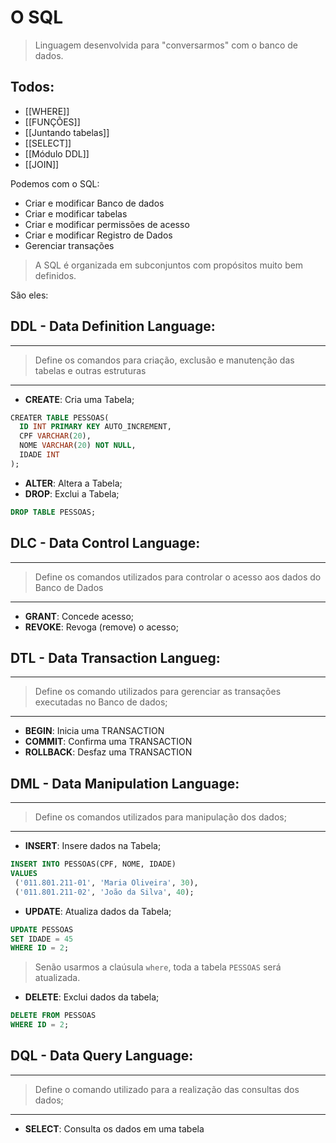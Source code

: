 # O SQL
> Linguagem desenvolvida para "conversarmos" com o banco de dados.

## Todos:
- [[WHERE]]
- [[FUNÇÕES]]
- [[Juntando tabelas]]
- [[SELECT]]
- [[Módulo DDL]]
- [[JOIN]]

 
Podemos com o SQL:

- Criar e modificar Banco de dados
- Criar e modificar tabelas
- Criar e modificar permissões de acesso
- Criar e modificar Registro de Dados
- Gerenciar transações

> A SQL é organizada em subconjuntos com propósitos muito bem definidos.

São eles:

## **DDL - Data Definition Language**:
---
> Define os comandos para criação, exclusão e manutenção das tabelas e outras estruturas
---
- **CREATE**: Cria uma Tabela;
```SQL
CREATER TABLE PESSOAS(
  ID INT PRIMARY KEY AUTO_INCREMENT,
  CPF VARCHAR(20),
  NOME VARCHAR(20) NOT NULL,
  IDADE INT
);
```
- **ALTER**: Altera a Tabela;
- **DROP**: Exclui a Tabela;
```SQL
DROP TABLE PESSOAS;
```
## **DLC - Data Control Language**:
---
> Define os comandos utilizados para controlar o acesso aos dados do Banco de Dados
---
- **GRANT**: Concede acesso;
- **REVOKE**: Revoga (remove) o acesso;
## **DTL - Data Transaction Langueg**:
---
> Define os comando utilizados para gerenciar as transações executadas no Banco de dados;
---
- **BEGIN**: Inicia uma TRANSACTION
- **COMMIT**: Confirma uma TRANSACTION
- **ROLLBACK**: Desfaz uma TRANSACTION 
## DML - Data Manipulation Language:
---
> Define os comandos utilizados para manipulação dos dados;
---
- **INSERT**: Insere dados na Tabela;
 ```SQL
 INSERT INTO PESSOAS(CPF, NOME, IDADE)
 VALUES
  ('011.801.211-01', 'Maria Oliveira', 30),
  ('011.801.211-02', 'João da Silva', 40);
 ```
 
- **UPDATE**: Atualiza dados da Tabela;
```SQL
UPDATE PESSOAS
SET IDADE = 45
WHERE ID = 2; 
```
> Senão usarmos a claúsula `where`, toda a tabela `PESSOAS` será atualizada.

- **DELETE**: Exclui dados da tabela;
```SQL
DELETE FROM PESSOAS
WHERE ID = 2;
```
## **DQL - Data Query Language**:
---
> Define o comando utilizado para a realização das consultas dos dados; 
---
- **SELECT**: Consulta os dados em uma tabela
